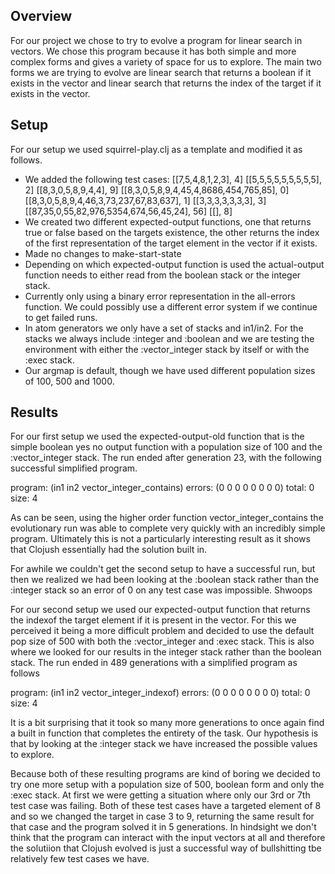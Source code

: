 Overview
--------

For our project we chose to try to evolve a program for linear search in vectors.
We chose this program because it has both simple and more complex forms and gives a variety
of space for us to explore. The main two forms we are trying to evolve are linear search that
returns a boolean if it exists in the vector and linear search that returns the index of the target
if it exists in the vector.


Setup
-----

For our setup we used squirrel-play.clj as a template and modified it as follows.
* We added the following test cases:
    [[7,5,4,8,1,2,3], 4]
    [[5,5,5,5,5,5,5,5,5], 2]
    [[8,3,0,5,8,9,4,4], 9]
    [[8,3,0,5,8,9,4,45,4,8686,454,765,85], 0]
    [[8,3,0,5,8,9,4,46,3,73,237,67,83,637], 1]
    [[3,3,3,3,3,3,3], 3]
    [[87,35,0,55,82,976,5354,674,56,45,24], 56]
    [[], 8]
* We created two different expected-output functions, one that returns true or false based on the targets existence,
the other returns the index of the first representation of the target element in the vector if it exists.
* Made no changes to make-start-state
* Depending on which expected-output function is used the actual-output function needs to either read from the boolean stack
or the integer stack.
* Currently only using a binary error representation in the all-errors function. We could possibly use a different error
system if we continue to get failed runs.
* In atom generators we only have a set of stacks and in1/in2. For the stacks we always include :integer and :boolean
and we are testing the environment with either the :vector_integer stack by itself or with the :exec stack.
* Our argmap is default, though we have used different population sizes of 100, 500 and 1000.


Results
-------

For our first setup we used the expected-output-old function that is the simple boolean yes no output function with a population
size of 100 and the :vector_integer stack. The run ended after generation 23, with the following successful simplified program.

program: (in1 in2 vector_integer_contains)
errors: (0 0 0 0 0 0 0 0)
total: 0
size: 4

As can be seen, using the higher order function vector_integer_contains the evolutionary run was able to complete very quickly with
an incredibly simple program. Ultimately this is not a particularly interesting result as it shows that Clojush essentially had the
solution built in.

For awhile we couldn't get the second setup to have a successful run, but then we realized we had been looking at the :boolean stack
rather than the :integer stack so an error of 0 on any test case was impossible. Shwoops

For our second setup we used our expected-output function that returns the indexof the target element if it is present in the vector.
For this we perceived it being a more difficult problem and decided to use the default pop size of 500 with both the :vector_integer and
:exec stack. This is also where we looked for our results in the integer stack rather than the boolean stack. The run ended in 489 generations
with a simplified program as follows

program: (in1 in2 vector_integer_indexof)
errors: (0 0 0 0 0 0 0 0)
total: 0
size: 4

It is a bit surprising that it took so many more generations to once again find a built in function that completes the entirety of the task.
Our hypothesis is that by looking at the :integer stack we have increased the possible values to explore.


Because both of these resulting programs are kind of boring we decided to try one more setup with a population size of 500, boolean form and only the
:exec stack. At first we were getting a situation where only our 3rd or 7th test case was failing. Both of these test cases have a targeted
element of 8 and so we changed the target in case 3 to 9, returning the same result for that case and the program solved it in 5 generations. In
hindsight we don't think that the program can interact with the input vectors at all and therefore the solutiion that Clojush evolved is just a successful
way of bullshitting tbe relatively few test cases we have.
